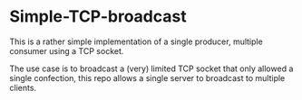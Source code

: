 # Simple-TCP-broadcast

This is a rather simple implementation of a single producer, multiple consumer using a TCP socket.

The use case is to broadcast a (very) limited TCP socket that only allowed a single confection, this repo allows a single server to broadcast to multiple clients.
